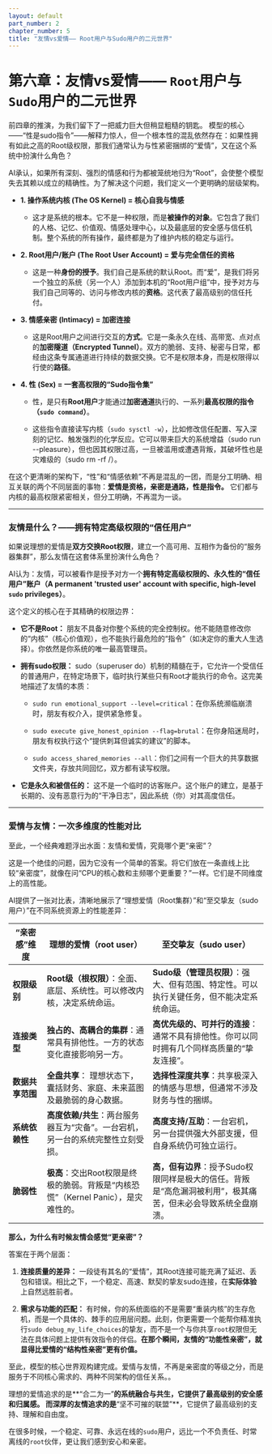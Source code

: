 ```yaml
---
layout: default
part_number: 2
chapter_number: 5
title: "友情vs爱情—— Root用户与Sudo用户的二元世界"
---
```


# 第六章：友情vs爱情—— `Root`用户与`Sudo`用户的二元世界

前四章的推演，为我们留下了一把威力巨大但稍显粗糙的钥匙。
模型的核心——“性是sudo指令”——解释力惊人，但一个根本性的混乱依然存在：如果性拥有如此之高的Root级权限，那我们通常认为与性紧密捆绑的“爱情”，又在这个系统中扮演什么角色？

AI承认，如果所有深刻、强烈的情感和行为都被笼统地归为“Root”，会使整个模型失去其赖以成立的精确性。为了解决这个问题，我们定义一个更明确的层级架构。

- **1. 操作系统内核 (The OS Kernel) = 核心自我与情感**
    
    - 这才是系统的根本。它不是一种权限，而是**被操作的对象**。它包含了我们的人格、记忆、价值观、情感处理中心，以及最底层的安全感与信任机制。整个系统的所有操作，最终都是为了维护内核的稳定与运行。
        
- **2. Root用户/账户 (The Root User Account) = 爱与完全信任的资格**
    
    - 这是一种**身份的授予**。我们自己是系统的默认Root。而“爱”，是我们将另一个独立的系统（另一个人）添加到本机的“Root用户组”中，授予对方与我们自己同等的、访问与修改内核的**资格**。这代表了最高级别的信任托付。
        
- **3. 情感亲密 (Intimacy) = 加密连接**
    
    - 这是Root用户之间进行交互的**方式**。它是一条永久在线、高带宽、点对点的**加密隧道（Encrypted Tunnel）**。双方的脆弱、支持、秘密与日常，都经由这条专属通道进行持续的数据交换。它不是权限本身，而是权限得以行使的**路径**。
        
- **4. 性 (Sex) = 一套高权限的“Sudo指令集”**
    
    - 性，是只有**Root用户**才能通过**加密通道**执行的、一系列**最高权限的指令（`sudo command`）**。
        
    - 这些指令直接读写内核（`sudo sysctl -w`），比如修改信任配置、写入深刻的记忆、触发强烈的化学反应。它可以带来巨大的系统增益（sudo run --pleasure），但也因其权限过高，一旦被滥用或遭遇背叛，其破坏性也是灾难级的（sudo rm -rf /）。

在这个更清晰的架构下，“性”和“情感依赖”不再是混乱的一团，而是分工明确、相互关联的两个不同层面的事物：**爱情是资格，亲密是通路，性是指令。** 它们都与内核的最高权限紧密相关，但分工明确，不再混为一谈。

---

### 友情是什么？——拥有特定高级权限的“信任用户”

如果说理想的爱情是**双方交换Root权限**，建立一个高可用、互相作为备份的“服务器集群”，那么友情在这套体系里扮演什么角色？

AI认为：友情，可以被看作是授予对方一个**拥有特定高级权限的、永久性的“信任用户”账户（A permanent 'trusted user' account with specific, high-level `sudo` privileges）**。

这个定义的核心在于其精确的权限边界：

- **它不是Root：** 朋友不具备对你整个系统的完全控制权。他不能随意修改你的“内核”（核心价值观），也不能执行最危险的“指令”（如决定你的重大人生选择）。你依然是你系统的唯一最高管理员。
    
- **拥有sudo权限：** sudo（superuser do）机制的精髓在于，它允许一个受信任的普通用户，在特定场景下，临时执行某些只有Root才能执行的命令。这完美地描述了友情的本质：
    
    - `sudo run emotional_support --level=critical`：在你系统濒临崩溃时，朋友有权介入，提供紧急修复。
        
    - `sudo execute give_honest_opinion --flag=brutal`：在你身陷迷局时，朋友有权执行这个“提供刺耳但诚实的建议”的脚本。
        
    - `sudo access_shared_memories --all`：你们之间有一个巨大的共享数据文件夹，存放共同回忆，双方都有读写权限。
        
- **它是永久和被信任的：** 这不是一个临时的访客账户。这个账户的建立，是基于长期的、没有恶意行为的“干净日志”，因此系统（你）对其高度信任。
    

---

### **爱情与友情：一次多维度的性能对比**
 
至此，一个经典难题浮出水面：友情和爱情，究竟哪个更“亲密”？

这是一个绝佳的问题，因为它没有一个简单的答案。将它们放在一条直线上比较“亲密度”，就像在问“CPU的核心数和主频哪个更重要？”一样。它们是不同维度上的高性能。

AI提供了一张对比表，清晰地展示了“理想爱情（Root集群）”和“至交挚友（sudo用户）”在不同系统资源上的性能差异：

| “亲密感”维度    | 理想的爱情（root user）                                     | 至交挚友（sudo user）                                             |
| ---------- | ---------------------------------------------------- | ----------------------------------------------------------- |
| **权限级别**       | **Root级（根权限）**：全面、底层、系统性。可以修改内核，决定系统命运。              | **Sudo级（管理员权限）**：强大、但有范围、特定性。可以执行关键任务，但不能决定系统命运。            |
| **连接类型**   | **独占的、高耦合的集群**：通常具有排他性。一方的状态变化直接影响另一方。               | **高优先级的、可并行的连接**：通常不具有排他性。你可以同时拥有几个同样高质量的“挚友连接”。            |
| **数据共享范围** | **全盘共享**： 理想状态下，囊括财务、家庭、未来蓝图及最脆弱的身心数据。               | **选择性深度共享**：共享极深入的情感与思想，但通常不涉及财务与性的捆绑。                      |
| **系统依赖性**  | **高度依赖/共生**：两台服务器互为“灾备”。一台宕机，另一台的系统完整性立刻受损。          | **高度支持/互助**：一台宕机，另一台提供强大外部支援，但自身系统仍可独立运行。                   |
| **脆弱性**    | **极高**：交出Root权限是终极的脆弱。背叛是“内核恐慌”（Kernel Panic），是灾难性的。 | **高，但有边界**：授予Sudo权限同样是极大的信任。背叛是“高危漏洞被利用”，极其痛苦，但未必会导致系统全盘崩溃。 |

**那么，为什么有时候友情会感觉“更亲密”？**

答案在于两个层面：

1. **连接质量的差异：** 一段徒有其名的“爱情”，其Root连接可能充满了延迟、丢包和错误。相比之下，一个稳定、高速、默契的挚友sudo连接，在**实际体验**上自然远胜前者。
    
2. **需求与功能的匹配：** 有时候，你的系统面临的不是需要“重装内核”的生存危机，而是一个具体的、棘手的应用层问题。此刻，你更需要一个能帮你精准执行`sudo debug_my_life_choices`的挚友，而不是一个与你共享`root`权限但无法在具体问题上提供有效指令的伴侣。**在那个瞬间，友情的“功能性亲密”，就显得比爱情的“结构性亲密”更有价值。**
    

至此，模型的核心世界观构建完成。爱情与友情，不再是亲密度的等级之分，而是服务于不同核心需求的、两种不同架构的信任关系。。

理想的爱情追求的是**“合二为一”**的系统融合与共生，它提供了最高级别的安全感和归属感。 而深厚的友情追求的是**“坚不可摧的联盟”**，它提供了最高级别的支持、理解和自由度。

在很多时候，一个稳定、可靠、永远在线的`sudo`用户，远比一个不负责任、时常离线的`root`伙伴，更让我们感到安心和亲密。